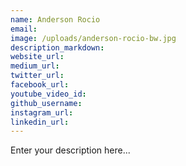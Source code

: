 ```yaml
---
name: Anderson Rocio
email:
image: /uploads/anderson-rocio-bw.jpg
description_markdown:
website_url:
medium_url:
twitter_url:
facebook_url:
youtube_video_id:
github_username:
instagram_url:
linkedin_url:
---
```


Enter your description here...
